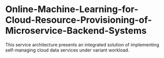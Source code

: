 # Online-Machine-Learning-for-Cloud-Resource-Provisioning-of-Microservice-Backend-Systems
This service architecture presents an integrated solution of implementing self-managing cloud data services under variant workload.

